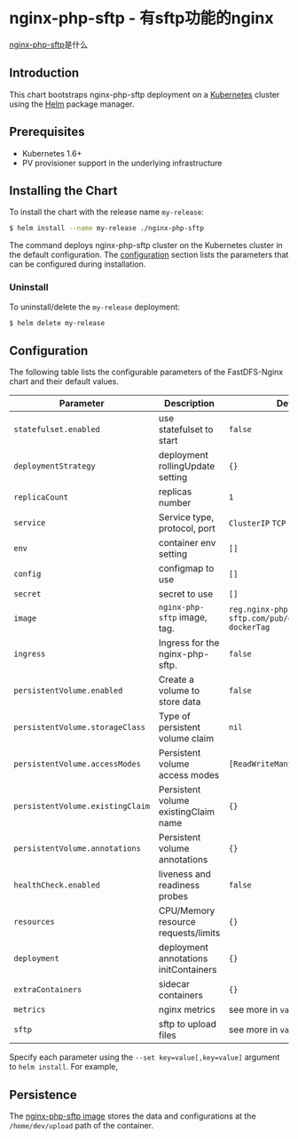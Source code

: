 # nginx-php-sftp - 有sftp功能的nginx

[nginx-php-sftp](https://github.com/ygqygq2/charts/tree/master/nginx-php-sftp)是什么

## Introduction

This chart bootstraps nginx-php-sftp deployment on a [Kubernetes](http://kubernetes.io) cluster using the [Helm](https://helm.sh) package manager.

## Prerequisites

- Kubernetes 1.6+
- PV provisioner support in the underlying infrastructure

## Installing the Chart

To install the chart with the release name `my-release`:

```bash
$ helm install --name my-release ./nginx-php-sftp
```

The command deploys nginx-php-sftp cluster on the Kubernetes cluster in the default configuration. The [configuration](#configuration) section lists the parameters that can be configured during installation.

### Uninstall

To uninstall/delete the `my-release` deployment:

```bash
$ helm delete my-release
```

## Configuration

The following table lists the configurable parameters of the FastDFS-Nginx chart and their default values.

| Parameter                  | Description                         | Default                                |
| -----------------------    | ----------------------------------- | -------------------------------------- |
| `statefulset.enabled`      | use statefulset to start            | `false`                                |
| `deploymentStrategy`       | deployment rollingUpdate setting    | `{}`                                   |
| `replicaCount`             | replicas number                     | `1`                                    |
| `service`                  | Service type, protocol, port        | `ClusterIP` `TCP` 8080, 5005           |
| `env`                      | container env setting               | `[]`                                   |
| `config`                   | configmap to use                    | `[]`                                   |
| `secret`                   | secret to use                       | `[]`                                   |
| `image`                    | `nginx-php-sftp` image, tag.            | `reg.nginx-php-sftp.com/pub/dockerImageName` `dockerTag`|
| `ingress`                  | Ingress for the nginx-php-sftp.         | `false`                                |
| `persistentVolume.enabled` | Create a volume to store data       | `false`                                |
| `persistentVolume.storageClass` | Type of persistent volume claim     | `nil`                                  |
| `persistentVolume.accessModes`  | Persistent volume access modes      | `[ReadWriteMany]`                      |
| `persistentVolume.existingClaim`| Persistent volume existingClaim name| `{}`                                   |
| `persistentVolume.annotations`  | Persistent volume annotations       | `{}`                                   |
| `healthCheck.enabled`      | liveness and readiness probes       | `false`                                |
| `resources`                | CPU/Memory resource requests/limits | `{}`                                   |
| `deployment`               | deployment annotations initContainers| `{}`                                  |
| `extraContainers`          | sidecar containers                  | `{}`                                   |
| `metrics`                  | nginx metrics                       | see more in `values.yaml`              |
| `sftp`                     | sftp to upload files                | see more in `values.yaml`              |

Specify each parameter using the `--set key=value[,key=value]` argument to `helm install`. For example,

## Persistence

The [nginx-php-sftp image](https://github.com/ygqygq2/sftp) stores the data and configurations at the `/home/dev/upload` path of the container.

